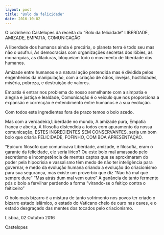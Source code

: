 ```yaml
---
layout: post
title: "Bolo da felicidade"
date: 2016-10-02
---
```


O cozinheiro Castelopes dá receita do “Bolo da felicidade” LIBERDADE, AMIZADE, EMPATIA, COMUNICAÇÃO

A liberdade dos humanos ainda é precária, o planeta terra é todo seu mas não o usufrui, As democracias com organizações secretas dos lóbies, as monarquias, as ditaduras, bloqueiam todo o movimento de liberdade dos humanos.

Amizade entre humanos e a natural ação pretendida mas é dividida pelos engenheiros da manipulação, com a criação de ódios, invejas, hostilidades, miséria, pobreza, e destruição de valores.

Empatia é entrar nos problema do nosso semelhante com a simpatia e alegria e justiça e lealdade, Comunicação é o veiculo que nos proporciona a expansão e correcção e entendimento entre humanos e a sua evolução.

Com todos este ingredientes fora de prazo temos o bolo azedo.

Mas com a verdadeira,Liberdade no mundo, A amizade pura, Empatia franca e aberta, A filosofia distendida a todos com apuramento da nossa comunicação, ESTES INGREDIENTES SEM CONSERVANTES, seria um bom bolo que criaria FELICIDADE, FOFINHO, COM BOA APRESENTAÇÃO.

“Epicuro filosofo que comunicava Liberdade, amizade, e filosofia, eram o garante da felicidade, ele seria lírico? Ou este bolo mal amassado pelo secretismo e incompetência de mentes captos que se aproximaram do poder pela hipocrisia e vassalismo  têm medo de não ter inteligência para governar, e medo da evolução humana criando a evolução do criacionismo para sua segurança, mas existe um proverbio que diz “Nao há mal que sempre dure” “Mas atrás dum mal vem outro” A ganância de tanto fermento pós o bolo a fervilhar perdendo a forma “virando-se o feitiço contra o feiticeiro”

O bolo mais bizarro é a mistura de tanto sofrimento nos povos ter criado  o bizarro  estado islâmico, o estado do Vaticano cheio de  ouro nas caves, e o estado desgraçado das mentes dos tocados pelo criacionismo.

Lisboa, 02 Outubro 2016

Castelopes
